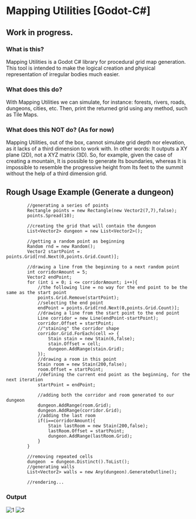 # Mapping Utilities [Godot-C#]
## Work in progress.
### What is this?
Mapping Utilities is a Godot C# library for procedural grid map generation.
This tool is intended to make the logical creation and physical representation of irregular bodies much easier. 
### What does this do?
With Mapping Utilities we can simulate, for instance: forests, rivers, roads, dungeons, cities, etc. Then, print the returned grid using any method, such as Tile Maps.
### What does this NOT do? (As for now)
Mapping Utilities, out of the box, cannot simulate grid depth nor elevation, as it lacks of a third dimension to work with. 
In other words: It outputs a XY plane (2D), not a XYZ matrix (3D).
So, for example, given the case of creating a mountain, It is possible to generate Its boundaries, whereas It is impossible to resemble the progressive height from Its feet to the summit without the help of a third dimension grid.
## Rough Usage Example (Generate a dungeon)
```
		//generating a series of points
		Rectangle points = new Rectangle(new Vector2(7,7),false);
		points.Spread(10);

		//creating the grid that will contain the dungeon
		List<Vector2> dungeon = new List<Vector2>();

		//getting a random point as beginning
		Random rnd = new Random();
		Vector2 startPoint = points.Grid[rnd.Next(0,points.Grid.Count)];

		//drawing a line from the beginning to a next random point
		int corridorAmount = 5;
		Vector2 endPoint;
		for (int i = 0; i <= corridorAmount; i++){
			//the following line = no way for the end point to be the same as the start point
			points.Grid.Remove(startPoint);
			//selecting the end point
			endPoint = points.Grid[rnd.Next(0,points.Grid.Count)];
			//drawing a line from the start point to the end point
			Line corridor = new Line(endPoint-startPoint);
			corridor.Offset = startPoint;
			//"staining" the corridor shape
			corridor.Grid.ForEach(cell => {
				Stain stain = new Stain(6,false);
				stain.Offset = cell;
				dungeon.AddRange(stain.Grid);
			});
			//drawing a room in this point
			Stain room = new Stain(200,false);
			room.Offset = startPoint;
			//defining the current end point as the beginning, for the next iteration
			startPoint = endPoint;

			//adding both the corridor and room generated to our dungeon
			dungeon.AddRange(room.Grid);
			dungeon.AddRange(corridor.Grid);
			//adding the last room
			if(i==corridorAmount){ 
				Stain lastRoom = new Stain(200,false);
				lastRoom.Offset = startPoint;
				dungeon.AddRange(lastRoom.Grid);
			}
		}

		//removing repeated cells
		dungeon  = dungeon.Distinct().ToList();
		//generating walls
		List<Vector2> walls = new Any(dungeon).GenerateOutline();

		//rendering...
```
### Output
![1](https://user-images.githubusercontent.com/47353542/158003020-0b9fb7e1-1037-4cdf-9126-c7a912780318.jpg)
![2](https://user-images.githubusercontent.com/47353542/158003022-da68ab6c-42e4-4eef-8834-9078ab6af0d8.jpg)
